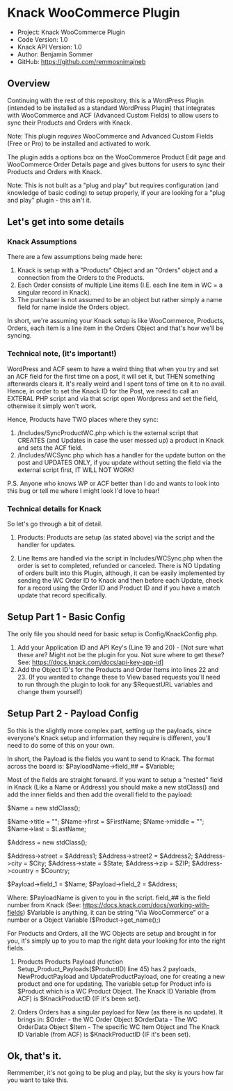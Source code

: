 # Knack WooCommerce Plugin

- Project: Knack WooCommerce Plugin
- Code Version: 1.0
- Knack API Version: 1.0
- Author: Benjamin Sommer
- GitHub: https://github.com/remmosnimajneb

## Overview

Continuing with the rest of this repository, this is a WordPress Plugin (intended to be installed as a standard WordPress Plugin) that integrates with WooCommerce and ACF (Advanced Custom Fields) to allow users to sync their Products and Orders with Knack.

Note: This plugin *requires* WooCommerce and Advanced Custom Fields (Free or Pro) to be installed and activated to work.

The plugin adds a options box on the WooCommerce Product Edit page and WooCommerce Order Details page and gives buttons for users to sync their Products and Orders with Knack.

Note: This is not built as a "plug and play" but requires configuration (and knowledge of basic coding) to setup properly, if your are looking for a "plug and play" plugin - this ain't it.

## Let's get into some details

### Knack Assumptions
There are a few assumptions being made here:
1. Knack is setup with a "Products" Object and an "Orders" object and a connection from the Orders to the Products.
2. Each Order consists of multiple Line items (I.E. each line item in WC = a singular record in Knack).
3. The purchaser is not assumed to be an object but rather simply a name field for name inside the Orders object.

In short, we're assuming your Knack setup is like WooCommerce, Products, Orders, each item is a line item in the Orders Object and that's how we'll be syncing.

### Technical note, (it's important!)
WordPress and ACF seem to have a weird thing that when you try and set an ACF field for the first time on a post, it will set it, but THEN something afterwards clears it. It's really weird and I spent tons of time on it to no avail.
Hence, in order to set the Knack ID for the Post, we need to call an EXTERAL PHP script and via that script open Wordpress and set the field, otherwise it simply won't work.

Hence, Products have TWO places where they sync:
1. /Includes/SyncProductWC.php which is the external script that CREATES (and Updates in case the user messed up) a product in Knack and sets the ACF field.
2. /Includes/WCSync.php which has a handler for the update button on the post and UPDATES ONLY, if you update without setting the field via the external script first, IT WILL NOT WORK!

P.S. Anyone who knows WP or ACF better than I do and wants to look into this bug or tell me where I might look I'd love to hear!


### Technical details for Knack
So let's go through a bit of detail.

1. Products:
Products are setup (as stated above) via the script and the handler for updates.

2. Line Items are handled via the script in Includes/WCSync.php when the order is set to completed, refunded or canceled.
There is NO Updating of orders built into this Plugin, although, it can be easily implemented by sending the WC Order ID to Knack and then before each Update, check for a record using the Order ID and Product ID and if you have a match update that record specifically.

## Setup Part 1 - Basic Config

The only file you should need for basic setup is Config/KnackConfig.php.
1. Add your Application ID and API Key's (Line 19 and 20) - [Not sure what these are? Might not be the plugin for you. Not sure where to get these? See: https://docs.knack.com/docs/api-key-app-id]
2. Add the Object ID's for the Products and Order Items into lines 22 and 23. (If you wanted to change these to View based requests you'll need to run through the plugin to look for any $RequestURL variables and change them yourself)

## Setup Part 2 - Payload Config

So this is the slightly more complex part, setting up the payloads, since everyone's Knack setup and information they require is different, you'll need to do some of this on your own.

In short, the Payload is the fields you want to send to Knack.
The format across the board is:
$PayloadName->field_## = $Variable;

Most of the fields are straight forward.
If you want to setup a "nested" field in Knack (Like a Name or Address) you should make a new stdClass() and add the inner fields and then add the overall field to the payload:

$Name = new stdClass();

$Name->title = "";
$Name->first = $FirstName;
$Name->middle = ""; 
$Name->last = $LastName;

$Address = new stdClass();

$Address->street = $Address1;
$Address->street2 = $Address2;
$Address->city = $City;
$Address->state = $State;
$Address->zip = $ZIP;
$Address->country = $Country;

$Payload->field_1 = $Name;
$Payload->field_2 = $Address;


Where:
$PayloadName is given to you in the script.
field_## is the field number from Knack (See: https://docs.knack.com/docs/working-with-fields)
$Variable is anything, it can be string "Via WooCommerce" or a number or a Object Variable ($Product->get_name();)

For Products and Orders, all the WC Objects are setup and brought in for you, it's simply up to you to map the right data your looking for into the right fields.


1. Products
Products Payload (function Setup_Product_Payloads($ProductID) line 45) has 2 payloads, NewProductPayload and UpdateProductPayload, one for creating a new product and one for updating.
The variable setup for Product info is $Product which is a WC Product Object.
The Knack ID Variable (from ACF) is $KnackProductID (IF it's been set).

2. Orders
Orders has a singular payload for New (as there is no update).
It brings in:
$Order - the WC Order Object
$OrderData - The WC OrderData Object
$Item - The specific WC Item Object
and The Knack ID Variable (from ACF) is $KnackProductID (IF it's been set).

## Ok, that's it.
Remmember, it's not going to be plug and play, but the sky is yours how far you want to take this.